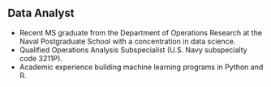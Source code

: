 ## Data Analyst
- Recent MS graduate from the Department of Operations Research at the Naval Postgraduate School with a concentration in data science. 
- Qualified Operations Analysis Subspecialist (U.S. Navy subspecialty code 3211P).
- Academic experience building machine learning programs in Python and R.
